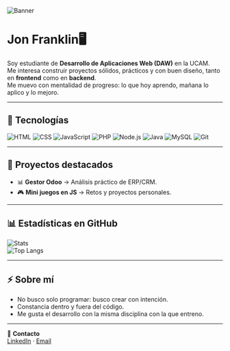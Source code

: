 ![Banner](https://img.shields.io/badge/Jon%20-%20Web%20Developer-0f0c29?style=for-the-badge&logo=github&logoColor=white&labelColor=302b63)




# Jon Franklin🖥️

Soy estudiante de **Desarrollo de Aplicaciones Web (DAW)** en la UCAM.  
Me interesa construir proyectos sólidos, prácticos y con buen diseño, tanto en **frontend** como en **backend**.  
Me muevo con mentalidad de progreso: lo que hoy aprendo, mañana lo aplico y lo mejoro.  

---

## 🚀 Tecnologías

![HTML](https://img.shields.io/badge/HTML5-E34F26?style=for-the-badge&logo=html5&logoColor=white)
![CSS](https://img.shields.io/badge/CSS3-1572B6?style=for-the-badge&logo=css3&logoColor=white)
![JavaScript](https://img.shields.io/badge/JavaScript-F7DF1E?style=for-the-badge&logo=javascript&logoColor=black)
![PHP](https://img.shields.io/badge/PHP-777BB4?style=for-the-badge&logo=php&logoColor=white)
![Node.js](https://img.shields.io/badge/Node.js-339933?style=for-the-badge&logo=node.js&logoColor=white)
![Java](https://img.shields.io/badge/Java-ED8B00?style=for-the-badge&logo=java&logoColor=white)
![MySQL](https://img.shields.io/badge/MySQL-4479A1?style=for-the-badge&logo=mysql&logoColor=white)
![Git](https://img.shields.io/badge/Git-F05032?style=for-the-badge&logo=git&logoColor=white)


 

---

## 📂 Proyectos destacados
- 📊 **Gestor Odoo** → Análisis práctico de ERP/CRM.  
- 🎮 **Mini juegos en JS** → Retos y proyectos personales.  

---

## 📊 Estadísticas en GitHub
![Stats](https://github-readme-stats.vercel.app/api?username=jagueraa&show_icons=true&theme=tokyonight)  
![Top Langs](https://github-readme-stats.vercel.app/api/top-langs/?username=jagueraa&layout=compact&theme=tokyonight)

---

## ⚡ Sobre mí
- No busco solo programar: busco crear con intención.  
- Constancia dentro y fuera del código.  
- Me gusta el desarrollo con la misma disciplina con la que entreno.  

---

📩 **Contacto**  
[LinkedIn](TU_LINKEDIN) · [Email](mailto:j.agueraa@gmail.com)




